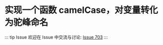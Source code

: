 # 实现一个函数  camelCase，对变量转化为驼峰命名



::: tip Issue 
 欢迎在 Issue 中交流与讨论: [Issue 703](https://github.com/shfshanyue/Daily-Question/issues/703) 
:::




